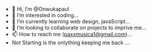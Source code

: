 - 👋 Hi, I’m @Onwukapaul
- 👀 I’m interested in coding...
- 🌱 I’m currently learning web design, javaScript...
- 💞️ I’m looking to collaborate on projects to imprive me...
- 📫 How to reach me (paxxmusica1@gmail.com)...
- Not Starting is the onlything keeping me back ...
<!---
Onwukapaul/Onwukapaul is a ✨ special ✨ repository because its `README.md` (this file) appears on your GitHub profile.
You can click the Preview link to take a look at your changes.
--->
